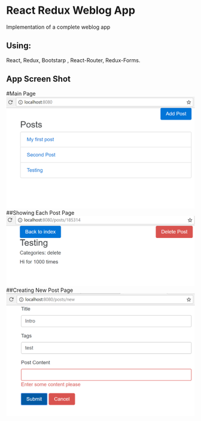 # React Redux Weblog App

Implementation of a complete weblog app

## Using:
React, Redux, Bootstarp , React-Router, Redux-Forms.

## App Screen Shot
#Main Page
![alt Main URL](https://github.com/imahsa/react-redux-weblog/blob/master/screenshots/postsindex.PNG)
##Showing Each Post Page
![alt Post URL](https://github.com/imahsa/react-redux-weblog/blob/master/screenshots/postshow.PNG)
##Creating New Post Page
![alt New Post URL](https://github.com/imahsa/react-redux-weblog/blob/master/screenshots/postnew.PNG)
